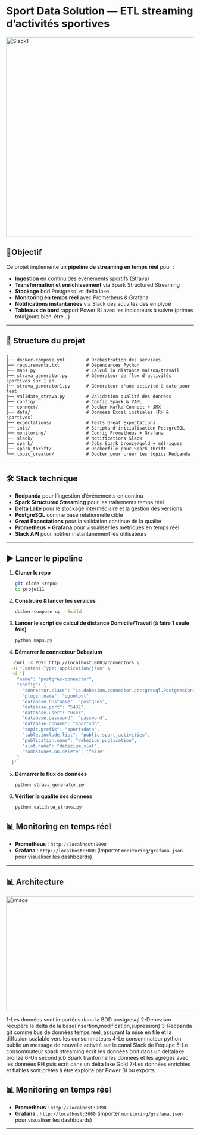 # Sport Data Solution — ETL streaming d’activités sportives

<img width="860" height="535" alt="Slack1" src="https://github.com/user-attachments/assets/94b22edc-a53a-4368-be29-726da278ec1d" />

## 🚀Objectif
Ce projet implémente un **pipeline de streaming en temps réel** pour :
- **Ingestion** en continu des événements sportifs (Strava) 
- **Transformation et enrichissement** via Spark Structured Streaming 
- **Stockage** bdd Postgresql et delta lake
- **Monitoring en temps réel** avec Prometheus & Grafana
- **Notifications instantanées** via Slack des activités des emplyoé
- **Tableaux de bord** rapport Power BI avec les indicateurs à suivre (primes total,jours bien-être...)

---

## 📂 Structure du projet
```
.
├── docker-compose.yml        # Orchestration des services
├── requirements.txt          # Dépendances Python
├── maps.py                   # Calcul la distance maison/travail
├── strava_generator.py       # Générateur de flux d'activités sportives sur 1 an
├── strava_generator1.py      # Générateur d'une activité à date pour test
├── validate_strava.py        # Validation qualité des données
├── config/                   # Config Spark & YAML
├── connect/                  # Docker Kafka Connect + JMX
├── data/                     # Données Excel initiales (RH & sportives)
├── expectations/             # Tests Great Expectations
├── init/                     # Scripts d'initialisation PostgreSQL
├── monitoring/               # Config Prometheus + Grafana
├── slack/                    # Notifications Slack
├── spark/                    # Jobs Spark bronze/gold + métriques
├── spark_thrift/             # Dockerfile pour Spark Thrift
└── topic_creator/            # Docker pour créer les topics Redpanda
```

---

## 🛠️ Stack technique
- **Redpanda** pour l’ingestion d’événements en continu
- **Spark Structured Streaming** pour les traitements temps réel
- **Delta Lake** pour le stockage intermédiaire et la gestion des versions
- **PostgreSQL** comme base relationnelle cible
- **Great Expectations** pour la validation continue de la qualité
- **Prometheus + Grafana** pour visualiser les métriques en temps réel
- **Slack API** pour notifier instantanément les utilisateurs

---

## ▶️ Lancer le pipeline

1. **Cloner le repo**
   ```bash
   git clone <repo>
   cd projet11
   ```

2. **Construire & lancer les services**
   ```bash
   docker-compose up --build
   ```

3. **Lancer le script de calcul de distance Domicile/Travail (à faire 1 seule fois)**
   ```bash
   python maps.py
   ```


4. **Démarrer le connecteur Debezium**
```bash
   curl -X POST http://localhost:8083/connectors \
  -H "Content-Type: application/json" \
  -d '{
    "name": "postgres-connector",
    "config": {
      "connector.class": "io.debezium.connector.postgresql.PostgresConnector",
      "plugin.name": "pgoutput",
      "database.hostname": "postgres",
      "database.port": "5432",
      "database.user": "user",
      "database.password": "password",
      "database.dbname": "sportsdb",
      "topic.prefix": "sportsdata",
      "table.include.list": "public.sport_activities",
      "publication.name": "debezium_publication",
      "slot.name": "debezium_slot",
      "tombstones.on.delete": "false"
    }
  }'
   ```

5. **Démarrer le flux de données**
   ```bash
   python strava_generator.py
   ```

6. **Vérifier la qualité des données**
   ```bash
   python validate_strava.py
   ```

## 📊 Monitoring en temps réel
- **Prometheus** : `http://localhost:9090`
- **Grafana** : `http://localhost:3000` (importer `monitoring/grafana.json` pour visualiser les dashboards)
---
## 📊 Architecture

<img width="960" height="308" alt="image" src="https://github.com/user-attachments/assets/1c2d4783-fb6e-4949-a395-9d7e6674ac7d" />


1-Les données sont importées dans la BDD postgresql
2-Debezium récupère le delta de la base(insertion,modification,supression)
3-Redpanda git comme bus de données temps réel, assurant la mise en file et la diffusion scalable vers les consommateurs 
4-Le consommateur python publie un message de nouvelle activité sur le canal Slack de l'équipe
5-Le consommateur spark streaming écrit les données brut dans un deltalake bronze
6-Un second job Spark tranforme les données et les agrèges avec les données RH puis écrit dans un delta lake Gold
7-Les données enrichies et fiables sont prêtes à être exploité par Power BI ou exports.

## 📊 Monitoring en temps réel
- **Prometheus** : `http://localhost:9090`
- **Grafana** : `http://localhost:3000` (importer `monitoring/grafana.json` pour visualiser les dashboards)




---

